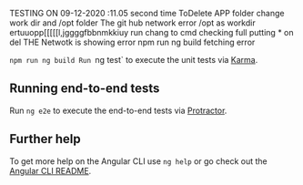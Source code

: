 
TESTING ON 09-12-2020 :11.05 second time ToDelete APP folder change work dir and /opt folder
The git hub network error /opt as workdir ertuuopp[[[[[l,jggggfbbnmkkiuy run chang to cmd
checking full putting * on del 
THE Netwotk is showing error
npm run ng build fetching error

`npm run ng build
Run `ng test` to execute the unit tests via [Karma](https://karma-runner.github.io).

## Running end-to-end tests

Run `ng e2e` to execute the end-to-end tests via [Protractor](http://www.protractortest.org/).

## Further help

To get more help on the Angular CLI use `ng help` or go check out the [Angular CLI README](https://github.com/angular/angular-cli/blob/master/README.md).

